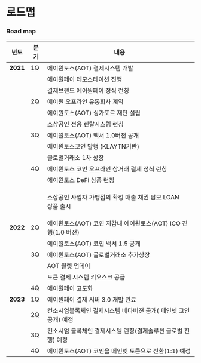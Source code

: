 # 로드맵

### Road map

| 년도       | 분기 | 내용                                              |
| -------- | -- | ----------------------------------------------- |
| **2021** | 1Q | 에이원토스(AOT) 결제시스템 개발                             |
|          |    | 에이원페이 데모스테이션 진행                                 |
|          |    | 결제브랜드 에이원페이 정식 런칭                               |
|          | 2Q | 에이원 오프라인 유통회사 계약                                |
|          |    | 에이원토스(AOT) 싱가포르 재단 설립                           |
|          |    | 소상공인 전용 렌탈시스템 런칭                                |
|          | 3Q | 에이원토스(AOT) 백서 1.0버전 공개                          |
|          |    | 에이원토스코인 발행 (KLAYTN기반)                           |
|          |    | 글로벌거래소 1차 상장                                    |
|          | 4Q | 에이원토스 코인 오프라인 상거래 결제 정식 런칭                      |
|          |    | 에이원토스 DeFi 상품 런칭                                |
|          |    | <p>소상공인 사업자 가맹점의 확정 매출 채권 담보 LOAN <br>상품 출시</p> |
| **2022** | 2Q | 에이원토스(AOT) 코인 지갑내 에이원토스(AOT) ICO 진행(1.0 버전)     |
|          |    | 에이원토스(AOT) 코인 백서 1.5 공개                         |
|          | 3Q | 에이원토스(AOT) 글로벌거래소 추가상장                          |
|          |    | AOT 월렛 업데이                                      |
|          |    | 토큰 결제 시스템 키오스크 공급                               |
|          | 4Q | 에이원페이 고도화                                       |
| **2023** | 1Q | 에이원페이 결제 서버 3.0 개발 완료                           |
|          | 2Q | 컨소시엄블록체인 결제시스템 베타버젼 공개( 메인넷 코인공개) 예정            |
|          | 3Q | 컨소시엄 블록체인 결제시스템 런칭(결제솔루션 글로벌 진행) 예정             |
|          | 4Q | 에이원토스(AOT) 코인을 메인넷 토큰으로 전환(1:1) 예정              |
